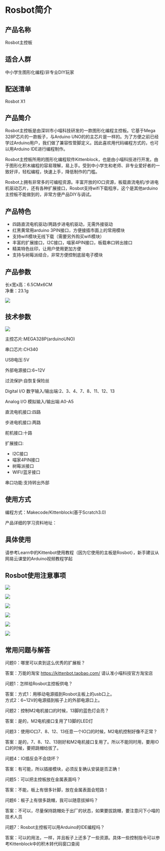 # Rosbot简介   

## 产品名称   
Rosbot主控板   

## 适合人群   
中小学生图形化编程/非专业DIY玩家

## 配送清单   
Rosbot X1   

## 产品简介   
Rosbot主控板是由深圳市小喵科技研发的一款图形化编程主控板。它基于Mega 328P芯片的一款板子，与Arduino UNO的的主芯片是一样的。为了方便之前已经学过Arduino用户，我们做了兼容性管脚定义。因此喜欢用代码编程方式的，也可以用Arduino IDE进行编程制作。   

Rosbot主控板所用的图形化编程软件Kittenblock，也是由小喵科技进行开发。由于图形化积木编程的容易理解，易上手。受到中小学生和老师、非专业爱好者的一致好评，轻松编程，快速上手，降低制作的门槛。   

Rosbot上拥有非常多的可编程资源。丰富开放的IO口资源，板载直流电机/步进电机驱动芯片，还有各种扩展接口，Rosbot支持wifi下载程序，这个是其他arduino主控板不能做到的，非常方便产品DIY与调试。   

## 产品特色   
- 四路直流电机驱动/两路步进电机驱动，无需外接驱动   
- 红黑黄常用arduino 3PIN接口，方便接插市面上的常用模块   
- 支持wifi模块无线下载（需要另外购买wifi模块）   
- 丰富的扩展接口，I2C接口，喵家4PIN接口，板载串口转出接口   
- 精美特色丝印，让用户使用更加方便   
- 支持与树莓派结合，非常方便控制底层电子模块   



## 产品参数   
长x宽x高：6.5CMx6CM   
净重：23.1g   

![](./images/r01.png)   


## 技术参数   

![](./images/r02.png)   

主控芯片:MEGA328P(arduinoUNO)   

串口芯片:CH340   

USB电压:5V   

外部电源接口:6~12V   

过流保护:自恢复保险丝   

Digital I/O 数字输入/输出端:2、3、4、7、8、11、12、13   

Analog  I/O 模拟输入/输出端:A0-A5   

直流电机接口:四路   

步进电机接口:两路   

舵机接口:十路   

扩展接口:   

- I2C接口   
- 喵家4PIN接口   
- 树莓派接口   
- WIFI/蓝牙接口   

串口功能:支持转出外部   

## 使用方式
编程方式：Makecode/Kittenblock(基于Scratch3.0)   

产品详细的学习资料地址：

## 具体使用   
请参考Learn中的Kittenbot使用教程（因为它使用的主板是Rosbot），新手建议从网易云课堂的Arduino视频教程学起

## Rosbot使用注意事项   

![](./images/r03.png)   

![](./images/r04.png)   

![](./images/r05.png)   

![](./images/r06.png)   

![](./images/r07.png)   

![](./images/r08.png)   

## 常用问题与解答   
问题0：哪里可以卖到这么优秀的扩展板？   

答案：万能的淘宝 https://kittenbot.taobao.com/  请认准小喵科技官方淘宝店    


问题1：怎样给Rosbot主控板供电？   

答案：方式1：用移动电源插到Rosbot主板上的usb口上。   
方式2：6~12V的电源插到板子上的外部电源口上。   


问题2：控制M2电机接口的时候，13脚的蓝色灯会亮？   

答案：是的，M2电机接口复用了13脚的LED灯   


问题3：使用IO口7、8、12、13任意一个IO口的时候，M2电机控制好像不正常？   

答案：是的，7、8、12、13刚好和M2电机接口复用了。所以不能同时用，要用IO口的时候，要把跳帽给拔了。   


问题4：IO插反会不会烧坏？   

答案：有可能，所以插接模块，必须反复确认安装是否正确！   


问题5：可以把主控板放在金属表面吗？   

答案：不能，板上有很多针脚，放在金属表面会短路！   


问题6：板子上有很多跳帽，我可以随意拔掉吗？   

答案：不可以，尽量保持跳帽处于出厂的状态，如果要拔跳帽，要注意问下小喵的技术人员   


问题7：Rosbot主控板可以用Arduino的IDE编程吗？   

答案：可以的用法，一样，并且板子上还多了一些资源。具体一些控制指令可以参考Kittenblock中的积木转代码窗口查阅   
